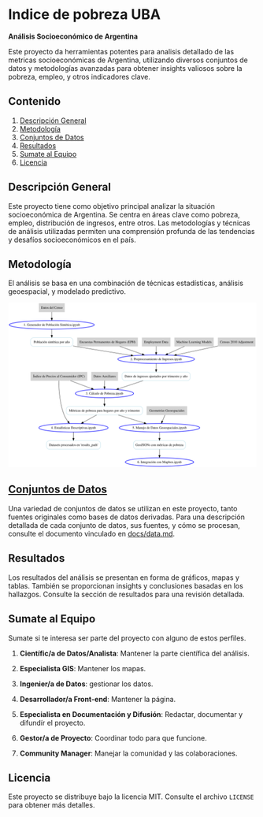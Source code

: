 # Indice de pobreza UBA
**Análisis Socioeconómico de Argentina**

Este proyecto da herramientas potentes para analisis detallado de las metricas socioeconómicas de Argentina, utilizando diversos conjuntos de datos y metodologías avanzadas para obtener insights valiosos sobre la pobreza, empleo, y otros indicadores clave.

## Contenido

1. [Descripción General](#descripción-general)
2. [Metodología](#metodología)
3. [Conjuntos de Datos](docs/data.md)
4. [Resultados](#resultados)
5. [Sumate al Equipo](#sumate-al-equipo)
6. [Licencia](#licencia)

## Descripción General

Este proyecto tiene como objetivo principal analizar la situación socioeconómica de Argentina. Se centra en áreas clave como pobreza, empleo, distribución de ingresos, entre otros. Las metodologías y técnicas de análisis utilizadas permiten una comprensión profunda de las tendencias y desafíos socioeconómicos en el país.

## Metodología

El análisis se basa en una combinación de técnicas estadísticas, análisis geoespacial, y modelado predictivo. 
<!--Para obtener detalles específicos sobre la metodología utilizada, refiérase al documento detallado [aquí](link-a-documento-metodología).-->

![Diagrama de Flujo del Proyecto](https://github.com/matuteiglesias/indice-pobreza-UBA/blob/main/images/graphviz.svg?raw=true)


## [Conjuntos de Datos](docs/data.md)

Una variedad de conjuntos de datos se utilizan en este proyecto, tanto fuentes originales como bases de datos derivadas. Para una descripción detallada de cada conjunto de datos, sus fuentes, y cómo se procesan, consulte el documento vinculado en [docs/data.md](docs/data.md).

## Resultados

Los resultados del análisis se presentan en forma de gráficos, mapas y tablas. También se proporcionan insights y conclusiones basadas en los hallazgos. Consulte la sección de resultados para una revisión detallada.

## Sumate al Equipo

Sumate si te interesa ser parte del proyecto con alguno de estos perfiles.

1. **Científic/a de Datos/Analista**: Mantener la parte científica del análisis.
   
2. **Especialista GIS**: Mantener los mapas.
   
3. **Ingenier/a de Datos**: gestionar los datos.
   
4. **Desarrollador/a Front-end**: Mantener la página.

5. **Especialista en Documentación y Difusión**: Redactar, documentar y difundír el proyecto.

6. **Gestor/a de Proyecto**: Coordinar todo para que funcione.
   
7. **Community Manager**: Manejar la comunidad y las colaboraciones.

## Licencia

Este proyecto se distribuye bajo la licencia MIT. Consulte el archivo `LICENSE` para obtener más detalles.
